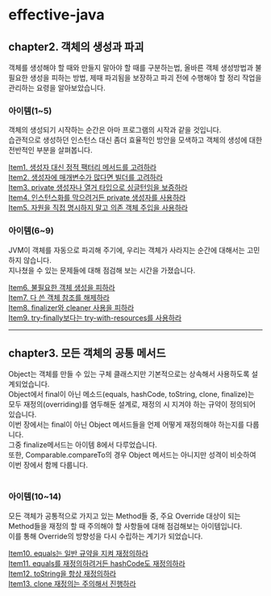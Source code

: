 # effective-java

## chapter2. 객체의 생성과 파괴
객체를 생성해야 할 때와 만들지 말아야 할 때를 구분하는법, 올바른 객체 생성방법과 불필요한 생성을 피하는 방법, 제때 파괴됨을 보장하고 파괴 전에 수행해야 할 정리 작업을 관리하는 요령을 알아보았습니다.

### 아이템(1~5)
객체의 생성되기 시작하는 순간은 아마 프로그램의 시작과 같을 것입니다. <br>
습관적으로 생성하던 인스턴스 대신 좀더 효율적인 방안을 모색하고 객체의 생성에 대한 전반적인 부분을 살펴봅니다. <br>

[Item1. 생성자 대신 정적 팩터리 메서드를 고려하라](https://south-leopard-b1c.notion.site/Item1-bbbb413b4b03402abdec5d01e7daab57?pvs=4) <br>
[Item2. 생성자에 매개변수가 많다면 빌더를 고려하라](https://south-leopard-b1c.notion.site/Item2-850e4eecc80c416bb63b0c4cd6cc4b1c?pvs=4) <br>
[Item3. private 생성자나 열거 타입으로 싱글턴임을 보증하라](https://south-leopard-b1c.notion.site/Item3-private-5c0751ac2f324729999b133d3bfd971d?pvs=4) <br>
[Item4. 인스턴스화를 막으려거든 private 생성자를 사용하라](https://south-leopard-b1c.notion.site/Item4-private-391438c7ba2b4bff85240abbc77d076d?pvs=4) <br>
[Item5. 자원을 직접 명시하지 말고 의존 객체 주입을 사용하라](https://south-leopard-b1c.notion.site/Item5-5f620339dca241ce8460215d3bc379bd?pvs=4) <br>

### 아이템(6~9)
JVM이 객체를 자동으로 파괴해 주기에, 우리는 객체가 사라지는 순간에 대해서는 고민하지 않습니다. <br>
지나쳤을 수 있는 문제들에 대해 점검해 보는 시간을 가졌습니다. <br> 

[Item6. 불필요한 객체 생성을 피하라](https://south-leopard-b1c.notion.site/Item6-da5cea7ae7c14882a8de6fb5a9cc8e29?pvs=4) <br>
[Item7. 다 쓴 객체 참조를 해제하라](https://south-leopard-b1c.notion.site/Item7-41d6fa035ff14a9394edcd30e10fbb6a?pvs=4) <br>
[Item8. finalizer와 cleaner 사용을 피하라](https://south-leopard-b1c.notion.site/Item8-finalizer-cleaner-b05be4950ff84c6293b029c54405d1ec?pvs=4) <br>
[Item9. try-finally보다는 try-with-resources를 사용하라](https://south-leopard-b1c.notion.site/Item9-try-finally-try-with-resources-1a3bdb08914c4ae1bceac5064c7726f9?pvs=4) <br>

---
## chapter3. 모든 객체의 공통 메서드
Object는 객체를 만들 수 있는 구체 클래스지만 기본적으로는 상속해서 사용하도록 설계되었습니다. <br>
Object에서 final이 아닌 메소드(equals, hashCode, toString, clone, finalize)는 모두 재정의(overriding)를 염두해둔 설계로, 재정의 시 지겨야 하는 규약이 정의되어 있습니다. <br>
이번 장에서는 final이 아닌 Object 메서드들을 언제 어떻게 재정의해야 하는지를 다룹니다. <Br>
그중 finalize메서드는 아이템 8에서 다루었습니다. <Br>
또한, Comparable.compareTo의 경우 Object 메서드는 아니지만 성격이 비슷하여 이번 장에서 함께 다룹니다. <Br><Br>

### 아이템(10~14)
모든 객체가 공통적으로 가지고 있는 Method들 중, 주요 Override 대상이 되는 Method들을 재정의 할 때 주의해야 할 사항들에 대해 점검해보는 아이템입니다. <Br>
이를 통해 Override의 방향성을 다시 수립하는 계기가 되었습니다. <Br>

[Item10. equals는 일반 규약을 지켜 재정의하라](https://south-leopard-b1c.notion.site/Item10-equals-4ebec1e9bb854e3594a2eba1dc03d571?pvs=4) <br>
[Item11. equals를 재정의하려거든 hashCode도 재정의하라](https://south-leopard-b1c.notion.site/Item11-equals-hashCode-e349a8aa61984c29869d7e70af65b5c5?pvs=4) <br>
[Item12. toString을 항상 재정의하라](https://south-leopard-b1c.notion.site/Item12-toString-2e3ad4e6867649f494f7aaed4fcdb934?pvs=4) <br>
[Item13. clone 재정의는 주의해서 진행하라](https://south-leopard-b1c.notion.site/Item13-clone-0269e883538d4f879b7318b42e25685a?pvs=4) <br>
